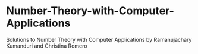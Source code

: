 # Number-Theory-with-Computer-Applications
Solutions to Number Theory with Computer Applications by Ramanujachary Kumanduri and Christina Romero
